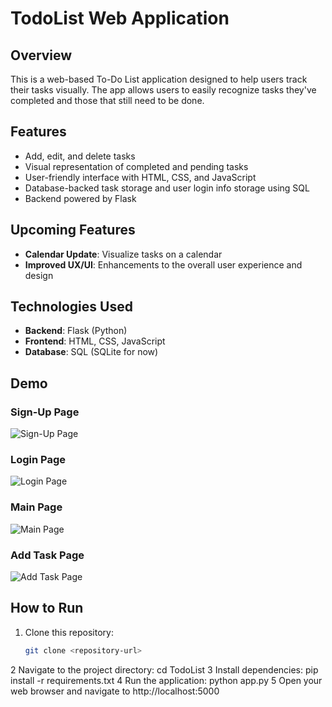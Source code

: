 # TodoList Web Application

## Overview

This is a web-based To-Do List application designed to help users track their tasks visually. The app allows users to easily recognize tasks they've completed and those that still need to be done.

## Features

- Add, edit, and delete tasks
- Visual representation of completed and pending tasks
- User-friendly interface with HTML, CSS, and JavaScript
- Database-backed task storage and user login info storage using SQL
- Backend powered by Flask

## Upcoming Features

- **Calendar Update**: Visualize tasks on a calendar
- **Improved UX/UI**: Enhancements to the overall user experience and design

## Technologies Used

- **Backend**: Flask (Python)
- **Frontend**: HTML, CSS, JavaScript
- **Database**: SQL (SQLite for now)

## Demo

### Sign-Up Page
![Sign-Up Page](C:/Users/eddie/OneDrive/Documents/eddiePorject/TodoList/Signup.png)

### Login Page
![Login Page](C:/Users/eddie/OneDrive/Documents/eddiePorject/TodoList/login.png)

### Main Page
![Main Page](C:/Users/eddie/OneDrive/Documents/eddiePorject/TodoList/main.png)

### Add Task Page
![Add Task Page](C:/Users/eddie/OneDrive/Documents/eddiePorject/TodoList/add%20task.png)

## How to Run

1. Clone this repository:
   ```bash
   git clone <repository-url>
2 Navigate to the project directory:
   cd TodoList
3 Install dependencies:
   pip install -r requirements.txt
4 Run the application:
   python app.py
5 Open your web browser and navigate to http://localhost:5000
